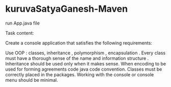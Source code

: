 # kuruvaSatyaGanesh-Maven

run App.java file

Task content:

Create a console application that satisfies the following requirements:

Use OOP : classes, inheritance , polymorphism , encapsulation .
Every class must have a thorough sense of the name and information structure .
Inheritance should be used only when it makes sense.
When encoding to be used for forming agreements code java code convention.
Classes must be correctly placed in the packages.
Working with the console or console menu should be minimal.

